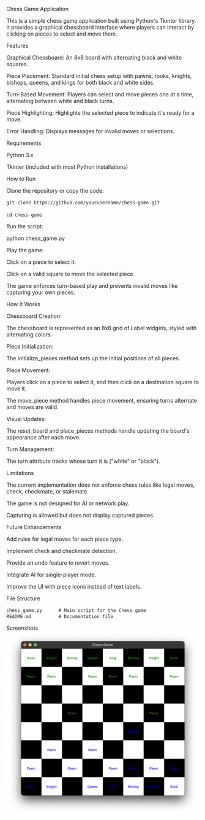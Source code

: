 Chess Game Application

This is a simple chess game application built using Python's Tkinter library. It provides a graphical chessboard interface where players can interact by clicking on pieces to select and move them.

Features

Graphical Chessboard: An 8x8 board with alternating black and white squares.

Piece Placement: Standard initial chess setup with pawns, rooks, knights, bishops, queens, and kings for both black and white sides.

Turn-Based Movement: Players can select and move pieces one at a time, alternating between white and black turns.

Piece Highlighting: Highlights the selected piece to indicate it's ready for a move.

Error Handling: Displays messages for invalid moves or selections.

Requirements

Python 3.x

Tkinter (included with most Python installations)

How to Run

Clone the repository or copy the code:
```
git clone https://github.com/yourusername/chess-game.git

cd chess-game
```
Run the script:

python chess_game.py

Play the game:

Click on a piece to select it.

Click on a valid square to move the selected piece.

The game enforces turn-based play and prevents invalid moves like capturing your own pieces.

How It Works

Chessboard Creation:

The chessboard is represented as an 8x8 grid of Label widgets, styled with alternating colors.

Piece Initialization:

The initialize_pieces method sets up the initial positions of all pieces.

Piece Movement:

Players click on a piece to select it, and then click on a destination square to move it.

The move_piece method handles piece movement, ensuring turns alternate and moves are valid.

Visual Updates:

The reset_board and place_pieces methods handle updating the board's appearance after each move.

Turn Management:

The turn attribute tracks whose turn it is ("white" or "black").

Limitations

The current implementation does not enforce chess rules like legal moves, check, checkmate, or stalemate.

The game is not designed for AI or network play.

Capturing is allowed but does not display captured pieces.

Future Enhancements

Add rules for legal moves for each piece type.

Implement check and checkmate detection.

Provide an undo feature to revert moves.

Integrate AI for single-player mode.

Improve the UI with piece icons instead of text labels.

File Structure
```
chess_game.py      # Main script for the Chess game
README.md          # Documentation file
```
Screenshots
![Chessgame](screenshots/image.png)